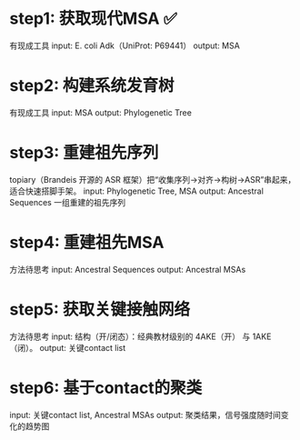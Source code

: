 # step1: 获取现代MSA ✅
有现成工具
input: E. coli Adk（UniProt: P69441）
output: MSA 

# step2: 构建系统发育树
有现成工具
input: MSA
output: Phylogenetic Tree

# step3: 重建祖先序列
topiary（Brandeis 开源的 ASR 框架）把“收集序列→对齐→构树→ASR”串起来，适合快速搭脚手架。
input: Phylogenetic Tree, MSA
output: Ancestral Sequences 一组重建的祖先序列

# step4: 重建祖先MSA
方法待思考
input: Ancestral Sequences
output: Ancestral MSAs

# step5: 获取关键接触网络
方法待思考
input: 结构（开/闭态）：经典教材级别的 4AKE（开） 与 1AKE（闭）。
output: 关键contact list

# step6: 基于contact的聚类
input: 关键contact list, Ancestral MSAs
output: 聚类结果，信号强度随时间变化的趋势图